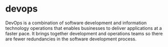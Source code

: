 # devops
 DevOps is a combination of software development and information technology operations that enables businesses to deliver applications at a faster pace. It brings together development and operations teams so there are fewer redundancies in the software development process.
